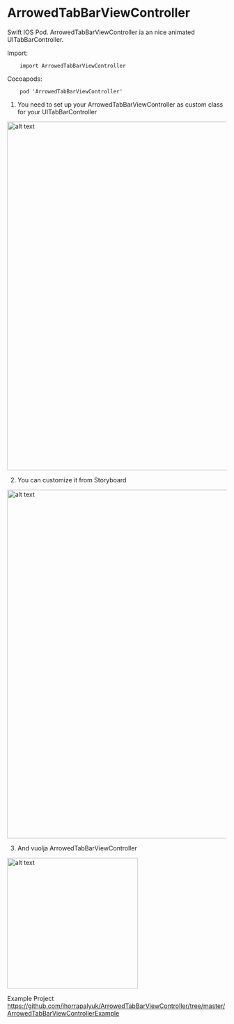 # ArrowedTabBarViewController
Swift IOS Pod. ArrowedTabBarViewController ia an nice animated UITabBarController.

Import:

        import ArrowedTabBarViewController

Cocoapods:

        pod 'ArrowedTabBarViewController'

1) You need to set up your ArrowedTabBarViewController as custom class for your UITabBarController 

<img src="https://github.com/ihorrapalyuk/ArrowedTabBarViewController/blob/master/ArrowedTabBarViewControllerExample/ArrowedTabBarFirst.gif" alt="alt text" width= "800px" align="center">

2) You can customize it from Storyboard

<img src="https://github.com/ihorrapalyuk/ArrowedTabBarViewController/blob/master/ArrowedTabBarViewControllerExample/ArrowedTabBarSecond.gif" alt="alt text" width= "800px" align="center">

3) And vuolja ArrowedTabBarViewController
        
<img src="https://github.com/ihorrapalyuk/ArrowedTabBarViewController/blob/master/ArrowedTabBarViewControllerExample/ArrowedTabBarThird.gif" alt="alt text" width= "300px" align="center">


Example Project https://github.com/ihorrapalyuk/ArrowedTabBarViewController/tree/master/ArrowedTabBarViewControllerExample


